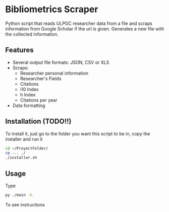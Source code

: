 # Bibliometrics Scraper

Python script that reads ULPGC researcher data from a file and scraps information from Google 
Scholar if the url is given. Generates a new file with the collected information. 

## Features

- Several output file formats: JSON, CSV or XLS
- Scraps:
    - Researcher personal information
    - Researcher's Fields
    - Citations
    - i10 Index
    - h Index
    - Citations per year
- Data formatting

## Installation (TODO!!)

To install it, just go to the folder you want this script to be in, copy the installer and run it

```bash
cd ~/ProyectFolder/
cp ... ./
./installer.sh
```

## Usage

Type

```bash
py ./main -h
```

To see instructions
